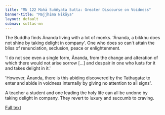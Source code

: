 ```yaml
---
title: "MN 122 Mahā Suññyata Sutta: Greater Discourse on Voidness"
banner-title: "Majjhima Nikāya" 
layout: default 
subnav: suttas-mn 
---
```


The Buddha finds Ānanda living with a lot of monks. 'Ānanda, 
a bikkhu does not shine by taking delight in company'. One who 
does so can't attain the bliss of renunciation, seclusion, peace 
or enlightenment.  


'I do not see even a single form, Ānanda, from the change 
and alteration of which there would not arise sorrow [...] 
and despair in one who lusts for it and takes delight in it.'


'However, Ānanda, there is this abiding discovered by the 
Tathagata: to enter and abide in voidness internally by giving 
no attention to all signs'.


A teacher a student and one leading the holy life can all 
be undone by taking delight in company. They revert to luxury and 
succumb to craving.


[Full text](https://www.dhammatalks.org/suttas/MN/MN122.html)
